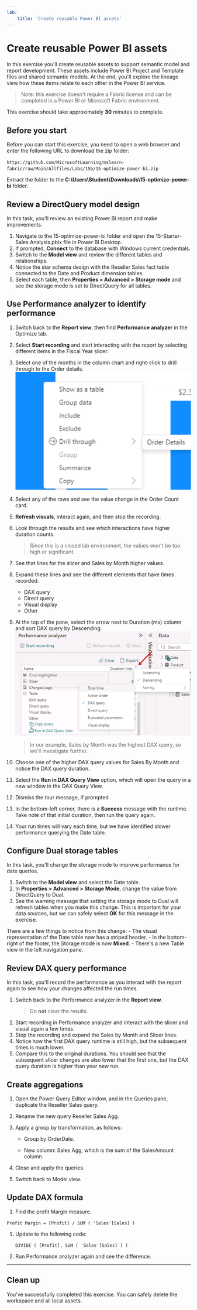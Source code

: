 ```yaml
---
lab:
    title: 'Create reusable Power BI assets'
---
```


# Create reusable Power BI assets

In this exercise you'll create reusable assets to support semantic model and report development. These assets include Power BI Project and Template files and shared semantic models. At the end, you'll explore the lineage view how these items relate to each other in the Power BI service.

   > Note: this exercise doesn't require a Fabric license and can be completed in a Power BI or Microsoft Fabric environment.

This exercise should take approximately **30** minutes to complete.

## Before you start

Before you can start this exercise, you need to open a web browser and enter the following URL to download the zip folder:

`https://github.com/MicrosoftLearning/mslearn-fabric/raw/Main/Allfiles/Labs/15b/15-optimize-power-bi.zip`

Extract the folder to the **C:\Users\Student\Downloads\15-optimize-power-bi** folder.

## Review a DirectQuery model design

In this task, you'll review an existing Power BI report and make improvements.

1. Navigate to the 15-optimize-power-bi folder and open the 15-Starter-Sales Analysis.pbix file in Power BI Desktop.
1. If prompted, **Connect** to the database with Windows current credentials.
1. Switch to the **Model view** and review the different tables and relationships.
1. Notice the star schema design with the Reseller Sales fact table connected to the Date and Product dimension tables.
1. Select each table, then **Properties > Advanced > Storage mode** and see the storage mode is set to DirectQuery for all tables.

## Use Performance analyzer to identify performance

1. Switch back to the **Report view**, then find **Performance analyzer** in the Optimize tab.
1. Select **Start recording** and start interacting with the report by selecting different items in the Fiscal Year slicer.
1. Select one of the months in the column chart and right-click to drill through to the Order details.
    ![Screenshot of the drill through option.](image.png)
1. Select any of the rows and see the value change in the Order Count card.
1. **Refresh visuals**, interact again, and then stop the recording.
1. Look through the results and see which interactions have higher duration counts.
    > Since this is a closed lab environment, the values won't be too high or significant.
1. See that lines for the slicer and Sales by Month higher values.
1. Expand these lines and see the different elements that have times recorded.
    - DAX query
    - Direct query
    - Visual display
    - Other
1. At the top of the pane, select the arrow next to Duration (ms) column and sort DAX query by Descending.
    ![Screenshot of the Duration sort menu.](image-1.png)

    > In our example, Sales by Month was the highest DAX query, so we'll investigate further.

1. Choose one of the higher DAX query values for Sales By Month and notice the DAX query duration.
1. Select the **Run in DAX Query View** option, which will open the query in a new window in the DAX Query View.
1. Dismiss the tour message, if prompted.
1. In the bottom-left corner, there is a **Success** message with the runtime. Take note of that initial duration, then run the query again.
1. Your run times will vary each time, but we have identified slower performance querying the Date table.

## Configure Dual storage tables

In this task, you'll change the storage mode to improve performance for date queries.

1. Switch to the **Model view** and select the Date table.
1. In **Properties > Advanced > Storage Mode**, change the value from DirectQuery to Dual.
1. See the warning message that setting the storage mode to Dual will refresh tables when you make this change. This is important for your data sources, but we can safely select **OK** for this message in the exercise.

There are a few things to notice from this change:
    - The visual representation of the Date table now has a striped header.
    - In the bottom-right of the footer, the Storage mode is now **Mixed**.
    - There's a new Table view in the left navigation pane.

## Review DAX query performance

In this task, you'll record the performance as you interact with the report again to see how your changes affected the run times.

1. Switch back to the Performance analyzer in the **Report view**.
    > Do **not** clear the results.
1. Start recording in Performance analyzer and interact with the slicer and visual again a few times.
1. Stop the recording and expand the Sales by Month and Slicer lines.
1. Notice how the first DAX query runtime is still high, but the subsequent times is much lower.
1. Compare this to the original durations. You should see that the subsequent slicer changes are also lower that the first one, but the DAX query duration is higher than your new run.

<Screenshot>

## Create aggregations

1. Open the Power Query Editor window, and in the Queries pane, duplicate the Reseller Sales query.

1. Rename the new query Reseller Sales Agg.

1. Apply a group by transformation, as follows:

    - Group by OrderDate.

    - New column: Sales Agg, which is the sum of the SalesAmount column.

1. Close and apply the queries.

1. Switch back to Model view.

<!-- this section doesn't make sense
----
1. Create a relationship from the Date table Date column to the Reseller Sales Agg table OrderDate column—ensure that the column cardinality is set to one-to-many, with the Date table on the one-side.

1. Switch to Report view, and in the Performance Analyzer pane, and then refresh the visuals.

1. Point out that the Sales by Month table is now queried from the model cache.

1. Drill through from any month, and point out that the details in the table are requested as DirectQuery from the data source.
----
-->

## Update DAX formula

1. Find the profit Margin measure.

```dax
Profit Margin = [Profit] / SUM ( 'Sales'[Sales] )
```

1. Update to the following code:

    ```dax
    DIVIDE ( [Profit], SUM ( 'Sales'[Sales] ) )
    ```

1. Run Performance analyzer again and see the difference.
<!-- IDK if this can actually work without using BPA or DAX Studio to evaluate. -->

-----------

## Clean up

You've successfully completed this exercise. You can safely delete the workspace and all local assets.
